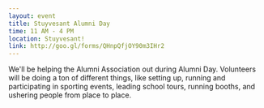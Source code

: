 ```yaml
---
layout: event
title: Stuyvesant Alumni Day
time: 11 AM - 4 PM
location: Stuyvesant!
link: http://goo.gl/forms/QHnpQfjOY90m3IHr2
---
```

We'll be helping the Alumni Association out during Alumni Day. Volunteers will be doing a ton of different things, like setting up, running and participating in sporting events, leading school tours, running booths, and ushering people from place to place.